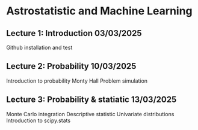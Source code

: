 # Astrostatistic and Machine Learning

## Lecture 1: Introduction              03/03/2025
Github installation and test

## Lecture 2: Probability                10/03/2025
Introduction to probability
Monty Hall Problem simulation

## Lecture 3: Probability & statiatic    13/03/2025
Monte Carlo integration
Descriptive statistic
Univariate distributions
Introduction to scipy.stats
